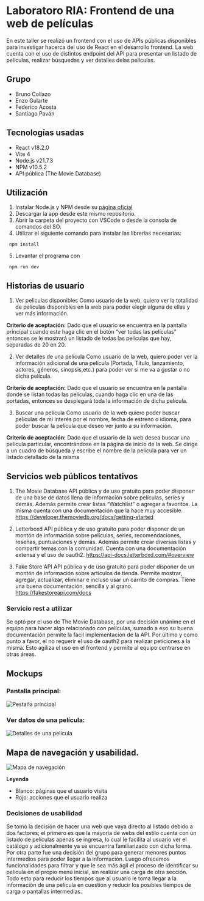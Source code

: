 # Laboratoro RIA: Frontend de una web de películas

En este taller se realizó un frontend con el uso de APIs públicas disponibles para investigar hacerca del uso de React en el desarrollo frontend. La web cuenta con el uso de distintos endpoint del API para presentar un listado de películas, realizar búsquedas y ver detalles delas películas.

## Grupo
- Bruno Collazo
- Enzo Gularte
- Federico Acosta
- Santiago Paván

## Tecnologías usadas

- React v18.2.0
- Vite 4
- Node.js v21.7.3
- NPM v10.5.2
- API pública (The Movie Database)

## Utilización

1. Instalar Node.js y NPM desde su [página oficial](nodejs.org)
2. Descargar la app desde este mismo repositorio.
3. Abrir la carpeta del proyecto con VSCode o desde la consola de comandos del SO.
4. Utilizar el siguiente comando para instalar las librerías necesarias:
  ```
   npm install
  ```
 
5. Levantar el programa con
  ```
   npm run dev
  ``` 


## **Historias de usuario**

1. Ver peliculas disponibles
Como usuario de la web, quiero ver la totalidad de películas disponibles en la web para poder elegir alguna de ellas y ver más información.

**Criterio de aceptación:**
Dado que el usuario se encuentra en la pantalla principal cuando este haga clic en el botón “ver todas las películas” entonces se le mostrará un listado de todas las películas que hay, separadas de 20 en 20.

2. Ver detalles de una película
Como usuario de la web, quiero poder ver la información adicional de una película (Portada, Título, lanzamiento, actores, géneros, sinopsis,etc.) para poder ver si me va a gustar o no dicha película.

**Criterio de aceptación:**
Dado que el usuario se encuentra en la pantalla donde se listan todas las películas, cuando haga clic en una de las portadas, entonces se desplegará toda la información de dicha película.

3. Buscar una película
Como usuario de la web quiero poder buscar películas de mi interés por el nombre, fecha de estreno o idioma, para poder buscar la película que deseo ver junto a su información.

**Criterio de aceptación:**
Dado que el usuario de la web desea buscar una película particular, encontrándose en la página de inicio de la web. Se dirige a un cuadro de búsqueda y escribe el nombre de la película para ver un listado detallado de la misma

## **Servicios web públicos tentativos**

1. The Movie Database 
API pública y de uso gratuito para poder disponer de una base de datos llena de información sobre películas, series y demás. Además permite crear listas “Watchlist” o agregar a favoritos. La misma cuenta con una documentación que la hace muy accesible. 
https://developer.themoviedb.org/docs/getting-started

2. Letterboxd
API pública y de uso gratuito para poder disponer de un montón de información sobre películas, series, recomendaciones, reseñas, puntuaciones y demás. Además permite crear diversas listas y compartir temas con la comunidad. Cuenta con una documentación extensa y el uso de oauth2.
https://api-docs.letterboxd.com/#overview

3. Fake Store API
API pública y de uso gratuito para poder disponer de un montón de información sobre artículos de tienda. Permite mostrar, agregar, actualizar, eliminar e incluso usar un carrito de compras. Tiene una buena documentación, sencilla y al grano.
https://fakestoreapi.com/docs


### Servicio rest a utilizar
Se optó por el uso de The Movie Database, por una decisión unánime en el equipo para hacer algo relacionado con películas, sumado a eso su buena documentación permite la fácil implementación de la API. Por último y como punto a favor, el no requerir el uso de oauth2 para realizar peticiones a la misma. Esto agiliza el uso en el frontend y permite al equipo centrarse en otras áreas.


## Mockups
### Pantalla principal:
![Pestaña principal](https://github.com/EnzoGaGu/RIA-project/assets/50501652/0217e5e0-f22a-46e9-bde2-5d4045c65212)

### Ver datos de una película:
![Detalles de una pelicula](https://github.com/EnzoGaGu/RIA-project/assets/50501652/15673d96-7f0b-4e76-a061-27bf26e969d0)

## Mapa de navegación y usabilidad.
![Mapa de navegación](https://github.com/EnzoGaGu/RIA-project/assets/50501652/12e379be-f4b1-43bb-86a4-5b8d6157d87c)

**Leyenda**

- Blanco: páginas que el usuario visita
- Rojo: acciones que el usuario realiza

### Decisiones de usabilidad
Se tomó la decisión de hacer una web que vaya directo al listado debido a dos factores; el primero es que la mayoría de webs del estilo cuenta con un listado de películas apenas se ingresa, lo cual le facilita al usuario ver el catálogo y adicionalmente ya se encuentra familiarizado con dicha forma. Por otra parte fue una decisión del grupo para generar menores puntos intermedios para poder llegar a la información.
Luego ofrecemos funcionalidades para filtrar y que le sea más ágil el proceso de identificar su película en el propio menú inicial, sin realizar una carga de otra sección. Todo esto para reducir los tiempos que al usuario le toma llegar a la información de una película en cuestión y reducir los posibles tiempos de carga o pantallas intermedias.

